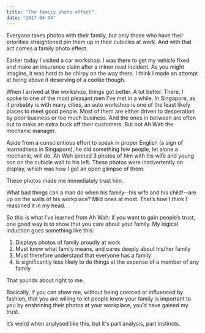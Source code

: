 ```yaml
---
title: "The family photo effect"
date: "2017-04-04"
---
```


Everyone takes photos with their family, but only those who have their priorities straightened pin them up in their cubicles at work. And with that act comes a family photo effect.

Earlier today I visited a car workshop. I was there to get my vehicle fixed and make an insurance claim after a minor road incident. As you might imagine, it was hard to be chirpy on the way there. I think I made an attempt at being above it deserving of a cookie though.

When I arrived at the workshop, things got better. A lot better. There, I spoke to one of the most pleasant men I’ve met in a while. In Singapore, as it probably is with many cities, an auto workshop is one of the least likely places to meet good people. Most of them are either driven to desperation by poor business or too much business. And the ones in between are often out to make an extra buck off their customers. But not Ah Wah the mechanic manager.

Aside from a conscientious effort to speak in proper English (a sign of learnedness in Singapore), he did something few people, let alone a mechanic, will do. Ah Wah pinned 3 photos of him with his wife and young son on the cubicle wall to his left. These photos were inadvertently on display, which was how I got an open glimpse of them.

These photos made me immediately trust him.

What bad things can a man do when his family--his wife and his child!--are up on the walls of his workplace? Mild ones at most. That’s how I think I reasoned it in my head.

So this is what I’ve learned from Ah Wah: if you want to gain people’s trust, one good way is to show that you care about your family. My logical induction goes something like this:

1. Displays photos of family proudly at work
2. Must know what family means, and cares deeply about his/her family
3. Must therefore understand that everyone has a family
4. Is significantly less likely to do things at the expense of a member of any family

That sounds about right to me.

Basically, if you can show me, without being coerced or influenced by fashion, that you are willing to let people know your family is important to you by enshrining their photos at your workplace, you’d have gained my trust.

It’s weird when analysed like this, but it's part analysis, part instincts.
